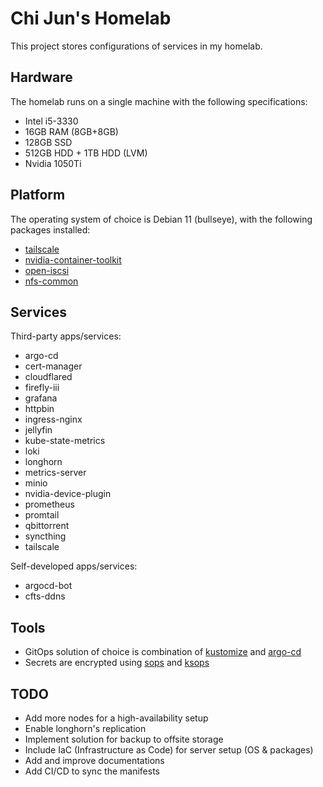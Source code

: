 # Chi Jun's Homelab

This project stores configurations of services in my homelab.

## Hardware

The homelab runs on a single machine with the following specifications:

- Intel i5-3330
- 16GB RAM (8GB+8GB)
- 128GB SSD
- 512GB HDD + 1TB HDD (LVM)
- Nvidia 1050Ti

## Platform

The operating system of choice is Debian 11 (bullseye), with the following packages installed:

- [tailscale](https://tailscale.com/kb/1031/install-linux/)
- [nvidia-container-toolkit](https://docs.nvidia.com/datacenter/cloud-native/container-toolkit/install-guide.html#step-2-install-nvidia-container-toolkit)
- [open-iscsi](https://staging--longhornio.netlify.app/docs/0.8.1/deploy/install/#installing-open-iscsi)
- [nfs-common](https://longhorn.io/docs/archives/1.1.0/deploy/install/#installing-nfsv4-client)

## Services

Third-party apps/services:

- argo-cd
- cert-manager
- cloudflared
- firefly-iii
- grafana
- httpbin
- ingress-nginx
- jellyfin
- kube-state-metrics
- loki
- longhorn
- metrics-server
- minio
- nvidia-device-plugin
- prometheus
- promtail
- qbittorrent
- syncthing
- tailscale

Self-developed apps/services:

- argocd-bot
- cfts-ddns

## Tools

- GitOps solution of choice is combination of [kustomize](https://kubectl.docs.kubernetes.io/references/kustomize/) and [argo-cd](https://argo-cd.readthedocs.io/en/stable/)
- Secrets are encrypted using [sops](https://github.com/mozilla/sops) and [ksops](https://github.com/viaduct-ai/kustomize-sops)

## TODO

- Add more nodes for a high-availability setup
- Enable longhorn's replication
- Implement solution for backup to offsite storage
- Include IaC (Infrastructure as Code) for server setup (OS & packages)
- Add and improve documentations
- Add CI/CD to sync the manifests

